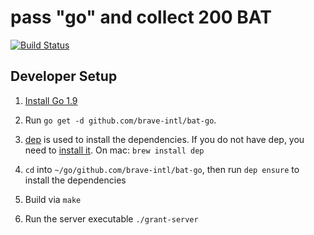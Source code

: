 # pass "go" and collect 200 BAT

[![Build
Status](https://travis-ci.org/brave-intl/bat-go.svg?branch=master)](https://travis-ci.org/brave-intl/bat-go)

## Developer Setup

1. [Install Go 1.9](https://golang.org/doc/install)

2. Run `go get -d github.com/brave-intl/bat-go`. 

3. [dep](https://github.com/golang/dep) is used to install the dependencies.  If you do not have dep, you need to [install it](https://github.com/golang/dep#setup). On mac:
`brew install dep`

4. `cd` into `~/go/github.com/brave-intl/bat-go`, then run `dep ensure` to install the dependencies

5. Build via `make`

6. Run the server executable `./grant-server`
